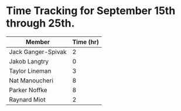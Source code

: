 # Time Tracking for September 15th through 25th.

| Member             | Time (hr) |
|--------------------|-----------|
| Jack Ganger-Spivak | 2         |
| Jakob Langtry      | 0         |
| Taylor Lineman     | 3         |
| Nat Manoucheri     | 8         |
| Parker Noffke      | 8         |
| Raynard Miot       | 2         |
